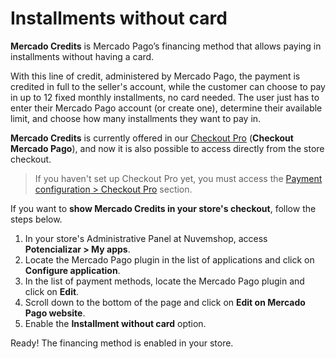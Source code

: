 # Installments without card

**Mercado Credits** is Mercado Pago’s financing method that allows paying in installments without having a card.

With this line of credit, administered by Mercado Pago, the payment is credited in full to the seller's account, while the customer can choose to pay in up to 12 fixed monthly installments, no card needed. The user just has to enter their Mercado Pago account (or create one), determine their available limit, and choose how many installments they want to pay in.
 
**Mercado Credits** is currently offered in our [Checkout Pro](/developers/en/docs/checkout-pro/landing) (**Checkout Mercado Pago**), and now it is also possible to access directly from the store checkout. 

> If you haven't set up Checkout Pro yet, you must access the [Payment configuration > Checkout Pro](/developers/en/docs/nuvemshop/payments-configuration/checkout-pro) section.

If you want to **show Mercado Credits in your store's checkout**, follow the steps below.

1. In your store's Administrative Panel at Nuvemshop, access **Potencializar > My apps**.
2. Locate the Mercado Pago plugin in the list of applications and click on **Configure application**.
3. In the list of payment methods, locate the Mercado Pago plugin and click on **Edit**.
4. Scroll down to the bottom of the page and click on **Edit on Mercado Pago website**.
5. Enable the **Installment without card** option.

Ready! The financing method is enabled in your store.
